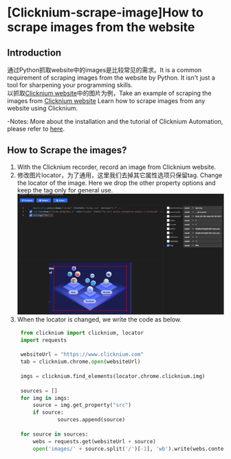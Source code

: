 # [Clicknium-scrape-image]How to scrape images from the website

## Introduction
通过Python抓取website中的images是比较常见的需求。It is a common requirement of scraping images from the website by Python.
It isn't just a tool for sharpening your programming skills.  
以抓取[Clicknium website](https://www.clicknium.com)中的图片为例，Take an example of scraping the images from [Clicknium website](https://www.clicknium.com)
Learn how to scrape images from any website using Clicknium.

-Notes: More about the installation and the tutorial of Clicknium Automation, please refer to [here](https://www.clicknium.com/documents).

## How to Scrape the images?
1. With the Clicknium recorder, record an image from Clicknium website.
2. 修改图片locator，为了通用，这里我们去掉其它属性选项只保留tag. Change the locator of the image. Here we drop the other property options and keep the tag only for general use.
![record](./img/clicknium-img.png) 
3. When the locator is changed, we write the code as below.
   ```python
    from clicknium import clicknium, locator
    import requests

    websiteUrl = "https://www.clicknium.com"
    tab = clicknium.chrome.open(websiteUrl)

    imgs = clicknium.find_elements(locator.chrome.clicknium.img)

    sources = []
    for img in imgs:
        source = img.get_property("src")
        if source:
                sources.append(source)

    for source in sources:
        webs = requests.get(websiteUrl + source)
        open('images/' + source.split('/')[-1], 'wb').write(webs.content)
   ```
